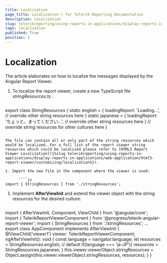 ```yaml
---
title: Localization
page_title: Localization | for Telerik Reporting Documentation
description: Localization
slug: telerikreporting/using-reports-in-applications/display-reports-in-applications/web-application/angular-report-viewer/customizing/localization
tags: localization
published: True
position: 1
---
```


# Localization

The article elaborates on how to localize the messages displayed by the Angular Report Viewer.

1. To localize the report viewer, create a new TypeScript file *stringResources.ts* :
    
      ````js
export class StringResources {
		static english = {
			loadingReport: 'Loading...',
			// override other string resources here
		}
		static japanese = {
			loadingReport: 'ちょっと、まってください...',
			// override other string resources here
		}
		// override string resources for other cultures here
}
````

The file can contain all or only part of the string resources which would be localized. For a full list of the report viewer string resources which could be localized please refer to [HTML5 Report Viewer Localization]({%slug telerikreporting/using-reports-in-applications/display-reports-in-applications/web-application/html5-report-viewer/customizing/localization%}). 

1. Import the new file in the component where the viewer is used:
    
      ````js
import { StringResources } from './stringResources';
````

1. Implement __AfterViewInit__ and extend the viewer object with the string resources for the desired culture:
    
      ````js
import { AfterViewInit, Component, ViewChild } from '@angular/core';
import { TelerikReportViewerComponent } from '@progress/telerik-angular-report-viewer';
import { StringResources } from './stringResources';
...
export class AppComponent implements AfterViewInit {
	  @ViewChild('viewer1') viewer: TelerikReportViewerComponent;
	  ngAfterViewInit(): void {
		const language = navigator.language;
		let resources = StringResources.english; // default
		if(language === 'ja-JP'){
		  resources = StringResources.japanese;
		}
		this.viewer.viewerObject.stringResources = Object.assign(this.viewer.viewerObject.stringResources, resources);
	  }
}
````

